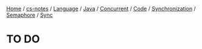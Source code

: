 [Home](https://mengxianbin.github.io) /
[cs-notes](https://mengxianbin.github.io/cs-notes/content) /
[Language](https://mengxianbin.github.io/cs-notes/content/Language) /
[Java](https://mengxianbin.github.io/cs-notes/content/Language/Java) /
[Concurrent](https://mengxianbin.github.io/cs-notes/content/Language/Java/Concurrent) /
[Code](https://mengxianbin.github.io/cs-notes/content/Language/Java/Concurrent/Code) /
[Synchronization](https://mengxianbin.github.io/cs-notes/content/Language/Java/Concurrent/Code/Synchronization) /
[Semaphore](https://mengxianbin.github.io/cs-notes/content/Language/Java/Concurrent/Code/Synchronization/Semaphore) /
[Sync](https://mengxianbin.github.io/cs-notes/content/Language/Java/Concurrent/Code/Synchronization/Semaphore/Sync)

# TO DO
